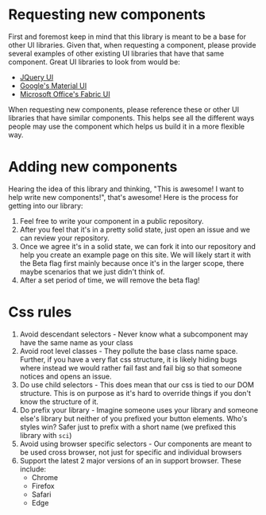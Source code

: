 
# Requesting new components
First and foremost keep in mind that this library is meant to be a base for other UI libraries. Given that, when requesting a component, please provide several examples of other existing UI libraries that have that same component. Great UI libraries to look from would be:
 - [JQuery UI](https://jqueryui.com/)
 - [Google's Material UI](www.material-ui.com/)
 - [Microsoft Office's Fabric UI](https://developer.microsoft.com/en-us/fabric#/components)

When requesting new components, please reference these or other UI libraries that have similar components. This helps see all the different ways people may use the component which helps us build it in a more flexible way.

# Adding new components
Hearing the idea of this library and thinking, "This is awesome! I want to help write new components!", that's awesome! Here is the process for getting into our library:
1. Feel free to write your component in a public repository.
1. After you feel that it's in a pretty solid state, just open an issue and we can review your repository.
1. Once we agree it's in a solid state, we can fork it into our repository and help you create an example page on this site. We will likely start it with the Beta flag first mainly because once it's in the larger scope, there maybe scenarios that we just didn't think of.
1. After a set period of time, we will remove the beta flag!

# Css rules
1. Avoid descendant selectors - Never know what a subcomponent may have the same name as your class
1. Avoid root level classes - They pollute the base class name space. Further, if you have a very flat css structure, it is likely hiding bugs where instead we would rather fail fast and fail big so that someone notices and opens an issue.
1. Do use child selectors - This does mean that our css is tied to our DOM structure. This is on purpose as it's hard to override things if you don't know the structure of it.
1. Do prefix your library - Imagine someone uses your library and someone else's library but neither of you prefixed your button elements. Who's styles win? Safer just to prefix with a short name (we prefixed this library with `sci`)
1. Avoid using browser specific selectors - Our components are meant to be used cross browser, not just for specific and individual browsers
1. Support the latest 2 major versions of an in support browser. These include:
    - Chrome
    - Firefox
    - Safari
    - Edge
